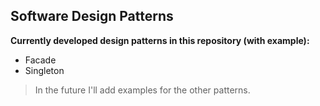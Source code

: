 ## Software Design Patterns
  **Currently developed design patterns in this repository (with example):**
  - Facade
  - Singleton
  
> In the future I'll add examples for the other patterns.

